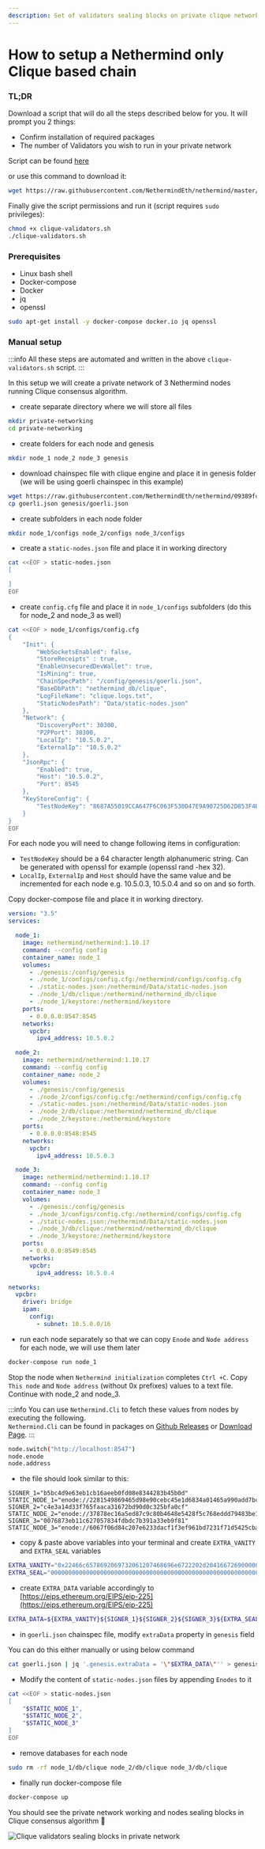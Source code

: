 ```yaml
---
description: Set of validators sealing blocks on private clique network
---
```


# How to setup a Nethermind only Clique based chain

### TL;DR

Download a script that will do all the steps described below for you. It will prompt you 2 things:&#x20;

* Confirm installation of required packages
* The number of Validators you wish to run in your private network

Script can be
found [here](https://github.com/NethermindEth/nethermind/blob/master/scripts/private-networking/clique-validators.sh)

or use this command to download it:

```bash
wget https://raw.githubusercontent.com/NethermindEth/nethermind/master/scripts/private-networking/clique-validators.sh
```

Finally give the script permissions and run it (script requires `sudo` privileges):

```bash
chmod +x clique-validators.sh
./clique-validators.sh
```

### Prerequisites

* Linux bash shell
* Docker-compose
* Docker
* jq
* openssl

```bash
sudo apt-get install -y docker-compose docker.io jq openssl
```

### Manual setup

:::info
All these steps are automated and written in the above `clique-validators.sh` script.
:::

In this setup we will create a private network of 3 Nethermind nodes running Clique consensus algorithm.

* create separate directory where we will store all files

```bash
mkdir private-networking
cd private-networking
```

* create folders for each node and genesis

```bash
mkdir node_1 node_2 node_3 genesis
```

* download chainspec file with clique engine and place it in genesis folder (we will be using goerli chainspec in this
  example)

```bash
wget https://raw.githubusercontent.com/NethermindEth/nethermind/09389fc28b37605acc5eaed764d3e973969fe319/src/Nethermind/Chains/goerli.json
cp goerli.json genesis/goerli.json
```

* create subfolders in each node folder

```bash
mkdir node_1/configs node_2/configs node_3/configs
```

* create a `static-nodes.json` file and place it in working directory

```bash
cat <<EOF > static-nodes.json
[

]
EOF
```

* create `config.cfg` file and place it in `node_1/configs` subfolders (do this for node\_2 and node\_3 as well)

```bash
cat <<EOF > node_1/configs/config.cfg
{
    "Init": {
        "WebSocketsEnabled": false,
        "StoreReceipts" : true,
        "EnableUnsecuredDevWallet": true,
        "IsMining": true,
        "ChainSpecPath": "/config/genesis/goerli.json",
        "BaseDbPath": "nethermind_db/clique",
        "LogFileName": "clique.logs.txt",
        "StaticNodesPath": "Data/static-nodes.json"
    },
    "Network": {
        "DiscoveryPort": 30300,
        "P2PPort": 30300,
        "LocalIp": "10.5.0.2",
        "ExternalIp": "10.5.0.2"
    },
    "JsonRpc": {
        "Enabled": true,
        "Host": "10.5.0.2",
        "Port": 8545
    },
    "KeyStoreConfig": {
        "TestNodeKey": "8687A55019CCA647F6C063F530D47E9A90725D62D853F4B973E589DB24CA9305"
    }
}
EOF
```

For each node you will need to change following items in configuration:

* `TestNodeKey` should be a 64 character length alphanumeric string. Can be generated with openssl for example (openssl
  rand -hex 32).
* `LocalIp`, `ExternalIp` and `Host` should have the same value and be incremented for each node e.g. 10.5.0.3, 10.5.0.4
  and so on and so forth.

Copy docker-compose file and place it in working directory.

```yaml
version: "3.5"
services:

  node_1:
    image: nethermind/nethermind:1.10.17
    command: --config config
    container_name: node_1
    volumes:
      - ./genesis:/config/genesis
      - ./node_1/configs/config.cfg:/nethermind/configs/config.cfg
      - ./static-nodes.json:/nethermind/Data/static-nodes.json
      - ./node_1/db/clique:/nethermind/nethermind_db/clique
      - ./node_1/keystore:/nethermind/keystore
    ports:
      - 0.0.0.0:8547:8545
    networks:
      vpcbr:
        ipv4_address: 10.5.0.2

  node_2:
    image: nethermind/nethermind:1.10.17
    command: --config config
    container_name: node_2
    volumes:
      - ./genesis:/config/genesis
      - ./node_2/configs/config.cfg:/nethermind/configs/config.cfg
      - ./static-nodes.json:/nethermind/Data/static-nodes.json
      - ./node_2/db/clique:/nethermind/nethermind_db/clique
      - ./node_2/keystore:/nethermind/keystore
    ports:
      - 0.0.0.0:8548:8545
    networks:
      vpcbr:
        ipv4_address: 10.5.0.3

  node_3:
    image: nethermind/nethermind:1.10.17
    command: --config config
    container_name: node_3
    volumes:
      - ./genesis:/config/genesis
      - ./node_3/configs/config.cfg:/nethermind/configs/config.cfg
      - ./static-nodes.json:/nethermind/Data/static-nodes.json
      - ./node_3/db/clique:/nethermind/nethermind_db/clique
      - ./node_3/keystore:/nethermind/keystore
    ports:
      - 0.0.0.0:8549:8545
    networks:
      vpcbr:
        ipv4_address: 10.5.0.4

networks:
  vpcbr:
    driver: bridge
    ipam:
      config:
        - subnet: 10.5.0.0/16
```

* run each node separately so that we can copy `Enode` and `Node address` for each node, we will use them later

```bash
docker-compose run node_1
```

Stop the node when `Nethermind initialization` completes `Ctrl +C`. Copy `This node` and `Node address` (without 0x
prefixes) values to a text file. Continue with node\_2 and node\_3.

:::info
You can use `Nethermind.Cli` to fetch these values from nodes by executing the following.\
`Nethermind.Cli` can be found in packages on [Github Releases](https://github.com/NethermindEth/nethermind/releases)
or [Download Page](http://downloads.nethermind.io/).
:::

```bash
node.switch("http://localhost:8547")
node.enode
node.address
```

* the file should look similar to this:

```
SIGNER_1="b5bc4d9e63eb1cb16aeeb0fd08e8344283b45b0d"
STATIC_NODE_1="enode://2281549869465d98e90cebc45e1d6834a01465a990add7bcf07a49287e7e66b50ca27f9c70a46190cef7ad746dd5d5b6b9dfee0c9954104c8e9bd0d42758ec58@10.5.0.2:30300"
SIGNER_2="c4e3a14d33f765faaca31672bd90d0c325bfa0cf"
STATIC_NODE_2="enode://37878ec16a5ed87c9c80b4648e5428f5c768eddd79483be118319c49d11c4e535dac328b5216696cefe0792b7b64adc4de3aeb377550651e982590e62e5a500e@10.5.0.3:30300"
SIGNER_3="0076873eb11c627057834fdbdc7b391a33eb9f81"
STATIC_NODE_3="enode://6067f06d84c207e6233dacf1f3ef961bd7231f71d5425cbaf843cf19cfd5f7e13b024d234e4e5f6175bdb37c0bbccd14488b481b2280efb66d0631a20ae13ea3@10.5.0.4:30300"
```

* copy & paste above variables into your terminal and create `EXTRA_VANITY` and `EXTRA_SEAL` variables

```bash
EXTRA_VANITY="0x22466c6578692069732061207468696e6722202d204166726900000000000000"
EXTRA_SEAL="0000000000000000000000000000000000000000000000000000000000000000000000000000000000000000000000000000000000000000000000000000000000"
```

* create `EXTRA_DATA` variable accordingly
  to [https://eips.ethereum.org/EIPS/eip-225](https://eips.ethereum.org/EIPS/eip-225)

```bash
EXTRA_DATA=${EXTRA_VANITY}${SIGNER_1}${SIGNER_2}${SIGNER_3}${EXTRA_SEAL}
```

* in `goerli.json` chainspec file, modify `extraData` property in `genesis` field

You can do this either manually or using below command

```bash
cat goerli.json | jq '.genesis.extraData = '\"$EXTRA_DATA\"'' > genesis/goerli.json
```

* Modify the content of `static-nodes.json` files by appending `Enodes` to it

```bash
cat <<EOF > static-nodes.json
[
    "$STATIC_NODE_1",
    "$STATIC_NODE_2",
    "$STATIC_NODE_3"
]
EOF
```

* remove databases for each node

```bash
sudo rm -rf node_1/db/clique node_2/db/clique node_3/db/clique
```

* finally run docker-compose file

```bash
docker-compose up
```

You should see the private network working and nodes sealing blocks in Clique consensus algorithm :tada:&#x20;

![Clique validators sealing blocks in private network](</img/image(8).png>)

